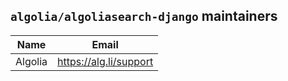 ## `algolia/algoliasearch-django` maintainers

| Name            | Email                  |
|-----------------|------------------------|
| Algolia         | https://alg.li/support |
